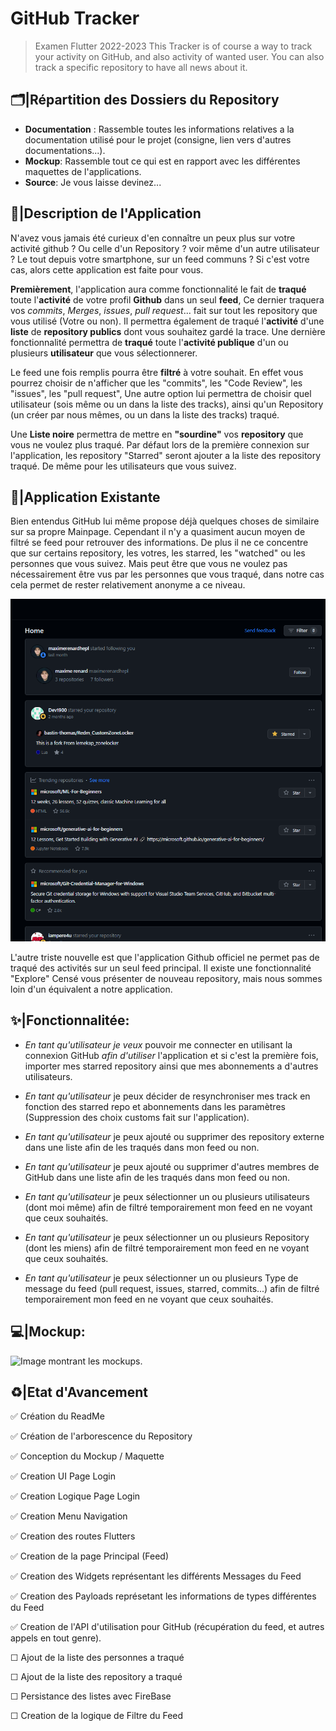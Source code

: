 # GitHub Tracker
> Examen Flutter 2022-2023
This Tracker is of course a way to track your activity on GitHub, and also activity of wanted user.
You can also track a specific repository to have all news about it.

## 🗂️|Répartition des Dossiers du Repository
- **Documentation** : Rassemble toutes les informations relatives a la documentation utilisé pour le projet (consigne, lien vers d'autres documentations...).
- **Mockup**: Rassemble tout ce qui est en rapport avec les différentes maquettes de l'applications.
- **Source**: Je vous laisse devinez...

## 📜|Description de l'Application
N'avez vous jamais été curieux d'en connaître un peux plus sur votre activité github ? Ou celle d'un Repository ? voir même d'un autre utilisateur ? Le tout depuis votre smartphone, sur un feed communs ? Si c'est votre cas, alors cette application est faite pour vous.

**Premièrement**, l'application aura comme fonctionnalité le fait de **traqué** toute l'**activité** de votre profil **Github** dans un seul **feed**, Ce dernier traquera vos *commits*, *Merges*, *issues*, *pull request*... fait sur tout les repository que vous utilisé (Votre ou non). Il permettra également de traqué l'**activité** d'une **liste** de **repository publics** dont vous souhaitez gardé la trace. Une dernière fonctionnalité permettra de **traqué** toute l'**activité publique** d'un ou plusieurs **utilisateur** que vous sélectionnerer.

Le feed une fois remplis pourra être **filtré** à votre souhait. En effet vous pourrez choisir de n'afficher que les "commits", les "Code Review", les "issues", les "pull request", Une autre option lui permettra de choisir quel utilisateur (sois même ou un dans la liste des tracks), ainsi qu'un Repository (un créer par nous mêmes, ou un dans la liste des tracks) traqué.

Une **Liste noire** permettra de mettre en **"sourdine"** vos **repository** que vous ne voulez plus traqué.
Par défaut lors de la première connexion sur l'application, les repository "Starred" seront ajouter a la liste des repository traqué. De même pour les utilisateurs que vous suivez.



## 📱|Application Existante
Bien entendus GitHub lui même propose déjà quelques choses de similaire sur sa propre Mainpage. Cependant il n'y a quasiment aucun moyen de filtré se feed pour retrouver des informations. De plus il ne ce concentre que sur certains repository, les votres, les starred, les "watched" ou les personnes que vous suivez. Mais peut être que vous ne voulez pas nécessairement être vus par les personnes que vous traqué, dans notre cas cela permet de rester relativement anonyme a ce niveau.

![Image montrant le feed de Github](./MockUp/FeedsImage.png)

L'autre triste nouvelle est que l'application Github officiel ne permet pas de traqué des activités sur un seul feed principal. Il existe une fonctionnalité "Explore" Censé vous présenter de nouveau repository, mais nous sommes loin d'un équivalent a notre application.



## ✨|Fonctionnalitée:
- *En tant qu'utilisateur* *je veux* pouvoir me connecter en utilisant la connexion GitHub *afin d'utiliser* l'application et si c'est la première fois, importer mes starred repository ainsi que mes abonnements a d'autres utilisateurs.

- *En tant qu'utilisateur* je peux décider de resynchroniser mes track en fonction des starred repo et abonnements dans les paramètres (Suppression des choix customs fait sur l'application). 

- *En tant qu'utilisateur* je peux ajouté ou supprimer des repository externe dans une liste afin de les traqués dans mon feed ou non.
- *En tant qu'utilisateur* je peux ajouté ou supprimer d'autres membres de GitHub dans une liste afin de les traqués dans mon feed ou non.

- *En tant qu'utilisateur* je peux sélectionner un ou plusieurs utilisateurs (dont moi même) afin de filtré temporairement mon feed en ne voyant que ceux souhaités.
- *En tant qu'utilisateur* je peux sélectionner un ou plusieurs Repository (dont les miens) afin de filtré temporairement mon feed en ne voyant que ceux souhaités.

- *En tant qu'utilisateur* je peux sélectionner un ou plusieurs Type de message du feed (pull request, issues,  starred, commits...) afin de filtré temporairement mon feed en ne voyant que ceux souhaités.

## 💻|Mockup:

![Image montrant les mockups.](https://media.discordapp.net/attachments/431911532675465241/1052160423023095828/ToUpload.png)

## ♻️|Etat d'Avancement

✅ Création du ReadMe

✅ Création de l'arborescence du Repository

✅ Conception du Mockup / Maquette

✅ Creation UI Page Login

✅ Creation Logique Page Login

✅ Creation Menu Navigation

✅ Creation des routes Flutters

✅ Creation de la page Principal (Feed)

✅ Creation des Widgets représentant les différents Messages du Feed

✅ Creation des Payloads représetant les informations de types différentes du Feed

✅ Creation de l'API d'utilisation pour GitHub (récupération du feed, et autres appels en tout genre).

☐ Ajout de la liste des personnes a traqué

☐ Ajout de la liste des repository a traqué

☐ Persistance des listes avec FireBase

☐ Creation de la logique de Filtre du Feed

